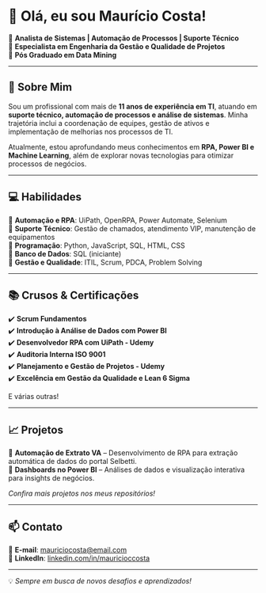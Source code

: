# 👋 Olá, eu sou Maurício Costa!

🔹 **Analista de Sistemas | Automação de Processos | Suporte Técnico**  
🔹 **Especialista em Engenharia da Gestão e Qualidade de Projetos**  
🔹 **Pós Graduado em Data Mining**  

---

## 🚀 Sobre Mim  

Sou um profissional com mais de **11 anos de experiência em TI**, atuando em **suporte técnico, automação de processos e análise de sistemas**. Minha trajetória inclui a coordenação de equipes, gestão de ativos e implementação de melhorias nos processos de TI.  

Atualmente, estou aprofundando meus conhecimentos em **RPA, Power BI e Machine Learning**, além de explorar novas tecnologias para otimizar processos de negócios.

---

## 💻 Habilidades  

🔹 **Automação e RPA**: UiPath, OpenRPA, Power Automate, Selenium  
🔹 **Suporte Técnico**: Gestão de chamados, atendimento VIP, manutenção de equipamentos  
🔹 **Programação**: Python, JavaScript, SQL, HTML, CSS  
🔹 **Banco de Dados**: SQL (iniciante)  
🔹 **Gestão e Qualidade**: ITIL, Scrum, PDCA, Problem Solving  

---

## 📚 Crusos & Certificações  

✔️ **Scrum Fundamentos**  
✔️ **Introdução à Análise de Dados com Power BI**  
✔️ **Desenvolvedor RPA com UiPath - Udemy**  
✔️ **Auditoria Interna ISO 9001**  
✔️ **Planejamento e Gestão de Projetos - Udemy**  
✔️ **Excelência em Gestão da Qualidade e Lean 6 Sigma**  

E várias outras!  

---

## 📈 Projetos  

🔹 **Automação de Extrato VA** – Desenvolvimento de RPA para extração automática de dados do portal Selbetti.  
🔹 **Dashboards no Power BI** – Análises de dados e visualização interativa para insights de negócios.  

*Confira mais projetos nos meus repositórios!*  

---

## 📫 Contato  

📩 **E-mail**: mauriciocosta@email.com  
🔗 **LinkedIn**: [linkedin.com/in/mauricioccosta](https://linkedin.com/in/mauricioccosta)  

---

💡 *Sempre em busca de novos desafios e aprendizados!*
